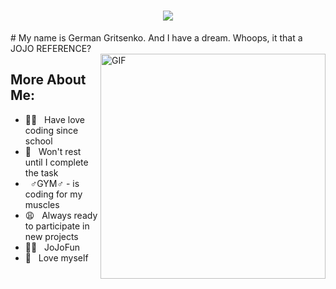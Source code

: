 <h1 align="center">
  <a href="https://git.io/typing-svg">
    <img src="https://readme-typing-svg.herokuapp.com/?lines=gerfest776&center=true&size=30">
  </a>
</h1>
# My name is German Gritsenko. And I have a dream. Whoops, it that a JOJO REFERENCE?
</br>
<img align="right" alt="GIF" src="https://i.kym-cdn.com/photos/images/newsfeed/000/970/895/31e.gif" width="360px"/>

## More About Me:

- 👼🏻 &nbsp; Have love coding since school
- 🤬 &nbsp; Won't rest until I complete the task
- &nbsp; ♂️GYM♂️ - is coding for my muscles
- 😩 &nbsp; Always ready to participate in new projects
- 💪🏻 &nbsp; JoJoFun
- 💩 &nbsp; Love myself

